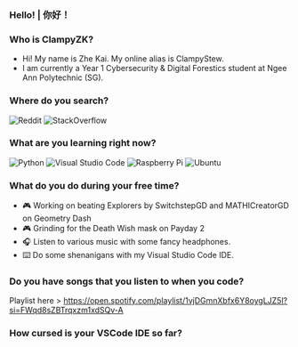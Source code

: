 ### Hello! | 你好！

### Who is ClampyZK?
   -  Hi! My name is Zhe Kai. My online alias is ClampyStew.
   -  I am currently a Year 1 Cybersecurity & Digital Forestics student at Ngee Ann Polytechnic (SG).

### Where do you search?
![Reddit](https://img.shields.io/badge/Reddit-%23FF4500.svg?style=for-the-badge&logo=Reddit&logoColor=white)
![StackOverflow](https://img.shields.io/badge/-Stackoverflow-FE7A16?style=for-the-badge&logo=stack-overflow&logoColor=white)

### What are you learning right now?
![Python](https://img.shields.io/badge/python-3670A0?style=for-the-badge&logo=python&logoColor=ffdd54)
![Visual Studio Code](https://img.shields.io/badge/Visual%20Studio%20Code-0078d7.svg?style=for-the-badge&logo=visual-studio-code&logoColor=white)
![Raspberry Pi](https://img.shields.io/badge/-RaspberryPi-C51A4A?style=for-the-badge&logo=Raspberry-Pi)
![Ubuntu](https://img.shields.io/badge/Ubuntu-E95420?style=for-the-badge&logo=ubuntu&logoColor=white)

### What do you do during your free time?
   - 🎮 Working on beating Explorers by SwitchstepGD and MATHICreatorGD on Geometry Dash
   - 🎮 Grinding for the Death Wish mask on Payday 2
   - 🎧 Listen to various music with some fancy headphones.
   - ⌨️ Do some shenanigans with my Visual Studio Code IDE.

### Do you have songs that you listen to when you code?
Playlist here > https://open.spotify.com/playlist/1vjDGmnXbfx6Y8oygLJZ5l?si=FWqd8sZBTrqxzm1xdSQv-A

### How cursed is your VSCode IDE so far?
